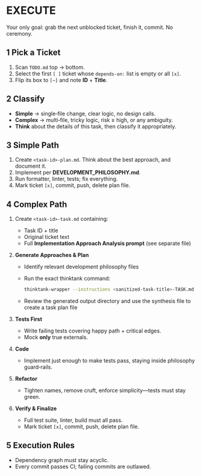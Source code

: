 # EXECUTE

Your only goal: grab the next unblocked ticket, finish it, commit. No ceremony.

## 1 Pick a Ticket
1. Scan `TODO.md` top → bottom.
2. Select the first `[ ]` ticket whose `depends‑on:` list is empty or all `[x]`.
3. Flip its box to `[~]` and note **ID** + **Title**.
## 2 Classify
- **Simple** → single‑file change, clear logic, no design calls.
- **Complex** → multi‑file, tricky logic, risk ≥ high, or any ambiguity.
- **Think** about the details of this task, then classify it appropriately.
## 3 Simple Path
1. Create `<task‑id>-plan.md`. Think about the best approach, and document it.
3. Implement per **DEVELOPMENT_PHILOSOPHY.md**.
4. Run formatter, linter, tests; fix everything.
5. Mark ticket `[x]`, commit, push, delete plan file.
## 4 Complex Path
1. Create `<task‑id>-task.md` containing:
   - Task ID + title
   - Original ticket text
   - Full **Implementation Approach Analysis prompt** (see separate file)

2. **Generate Approaches & Plan**
   - Identify relevant development philosophy files
   - Run the exact thinktank command:

     ```bash
     thinktank-wrapper --instructions <sanitized-task-title>-TASK.md --model-set all --include-philosophy --include-glance [top-ten-other-relevant-files] # Run with the maximum timeout in the bash tool used to invoke it
     ```
   - Review the generated output directory and use the synthesis file to create a task plan file

3. **Tests First**
   - Write failing tests covering happy path + critical edges.
   - Mock **only** true externals.

4. **Code**
   - Implement just enough to make tests pass, staying inside philosophy guard‑rails.

5. **Refactor**
   - Tighten names, remove cruft, enforce simplicity—tests must stay green.

6. **Verify & Finalize**
   - Full test suite, linter, build must all pass.
   - Mark ticket `[x]`, commit, push, delete plan file.
## 5 Execution Rules
- Dependency graph must stay acyclic.
- Every commit passes CI; failing commits are outlawed.